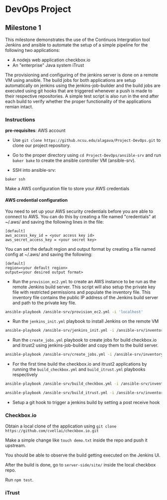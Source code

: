 # DevOps Project 
## Milestone 1
 This milestone demonstrates the use of the Continuos Intergration tool Jenkins and ansible to automate the setup of a simple pipeline for the following two applications:
- A nodejs web application checkbox.io
- An "enterprise" Java system iTrust
 
 The provisioning and configuring of the jenkins server is done on a remote VM using ansible. The build jobs for both applications are setup automatically on jenkins using the jenkins-job-builder and the build jobs are executed using git hooks that are triggered whenever a push is made to their respective repositories. A simple test script is also run in the end after each build to verify whether the proper functionality of the applications remian intact.
 
 ### Instructions
 **pre-requisites**: AWS account
 
- Use `git clone https://github.ncsu.edu/alagava/Project-DevOps.git` to clone our project repository.
 
- Go to the proper directory using `cd Project-DevOps/ansible-srv` and run `baker bake` to create the ansible controller VM (ansible-srv).
- SSH into ansible-srv:
 ```
 baker ssh
 ```

 Make a AWS configuration file to store your AWS credentials
 #### AWS credential configuration 
 You need to set up your AWS security credentials before you are able
 to connect to AWS. You can do this by creating a file named "credentials" at ~/.aws/ 
 and saving the following lines in the file:

    [default]
    aws_access_key_id = <your access key id>
    aws_secret_access_key = <your secret key>
    
 You can set the default region and output format by creating a file named config at ~/.aws/ and saving the following:

    [default]
    region=<your default region>
    output=<your desired output format>

- Run the `provision_ec2.yml` to create an AWS instance to be run as the remote Jenkins build server. This script will also setup the private key file with restricted permissions and populate the inventory file. This inventory file contains the public IP address of the Jenkins build server and path to the private key file. 

```bash
ansible-playbook /ansible-srv/provision_ec2.yml -i 'localhost'
```
- Run the `jenkins_init.yml` playbook to install Jenkins on the remote VM
```bash
ansible-playbook /ansible-srv/jenkins_init.yml -i /ansible-srv/inventory
```
- Run the `create_jobs.yml` playbook to create jobs for build checkbox.io and itrust2 using jenkins-job-builder and copy them to the build server.
```bash
ansible-playbook /ansible-srv/create_jobs.yml -i /ansible-srv/inventory
```
- For the first time build the checkbox.io and itrust2 applications by running the `build_checkbox.yml` and `build_itrust.yml` playbooks respectively

```bash
ansible-playbook /ansible-srv/build_checkbox.yml -i /ansible-srv/inventory
```
```bash
ansible-playbook /ansible-srv/build_itrust.yml -i /ansible-srv/inventory
```
- Setup a git hook to trigger a jenkins build by setting a post receive hook  
 
 
 
 
 
 ### Checkbox.io
 
 Obtain a local clone of the application using `git clone https://github.com/cvellai/checkbox.io.git`

 Make a simple change like `touch demo.txt` inside the repo and push it upstream.
 
 You should be able to observe the build getting executed on the Jenkins UI.
 
 After the build is done, go to `server-side/site/` inside the local checkbox repo.
 
 Run `npm test`. 
 
 ### iTrust
